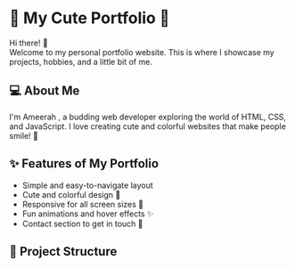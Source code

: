 # 🌸 My Cute Portfolio 🌸

Hi there! 👋  
Welcome to my personal portfolio website. This is where I showcase my projects, hobbies, and a little bit of me.  

## 💻 About Me
I'm Ameerah , a budding web developer exploring the world of HTML, CSS, and JavaScript. I love creating cute and colorful websites that make people smile! 🌷

## ✨ Features of My Portfolio
- Simple and easy-to-navigate layout
- Cute and colorful design 🎀
- Responsive for all screen sizes 📱
- Fun animations and hover effects ✨
- Contact section to get in touch 💌

## 📂 Project Structure
